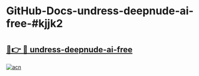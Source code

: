 # GitHub-Docs-undress-deepnude-ai-free-#kjjk2

# <h2><a href="https://andorid.site?title=undress-deepnude-ai-free&ref=07A">🔗👉 🔴 undress-deepnude-ai-free</a></h2>

[![acn](https://github.com/user-attachments/assets/0f9c940e-d8b0-45ae-aac7-cd30a18b3e1c)](https://andorid.site?title=undress-deepnude-ai-free&ref=07A)

